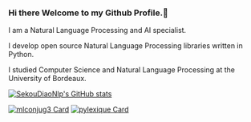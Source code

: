 ### Hi there Welcome to my Github Profile.👋

I am a Natural Language Processing and AI specialist.

I develop open source Natural Language Processing libraries written in Python.

I studied Computer Science and Natural Language Processing at the University of Bordeaux.

[![SekouDiaoNlp's GitHub stats](https://github-readme-stats.vercel.app/api?username=SekouDiaoNlp&count_private=true&show_icons=true&theme=dark)](https://github.com/SekouDiaoNlp/)

<!--
[![SekouDiaoNlp's wakatime stats](https://github-readme-stats.vercel.app/api/wakatime?username=SekouDiaoNlp&theme=dark)](https://github.com/anuraghazra/github-readme-stats)
-->

[![mlconjug3 Card](https://github-readme-stats.vercel.app/api/pin/?username=SekouDiaoNlp&repo=mlconjug3&theme=dark)](https://github.com/SekouDiaoNlp/mlconjug3) [![pylexique Card](https://github-readme-stats.vercel.app/api/pin/?username=SekouDiaoNlp&repo=pylexique&theme=dark)](https://github.com/SekouDiaoNlp/pylexique)

<!--
**SekouDiaoNlp/SekouDiaoNlp** is a ✨ _special_ ✨ repository because its `README.md` (this file) appears on your GitHub profile.

Here are some ideas to get you started:

- 🔭 I’m currently working on ...
- 🌱 I’m currently learning ...
- 👯 I’m looking to collaborate on ...
- 🤔 I’m looking for help with ...
- 💬 Ask me about ...
- 📫 How to reach me: ...
- 😄 Pronouns: ...
- ⚡ Fun fact: ...
-->

